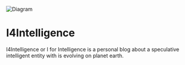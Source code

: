 ![Diagram](https://eduardopenag.github.io/I4Intelligence-I_logo.svg)

# I4Intelligence
I4Intelligence or I for Intelligence is a personal blog about a speculative  intelligent entity with is evolving on planet earth.
